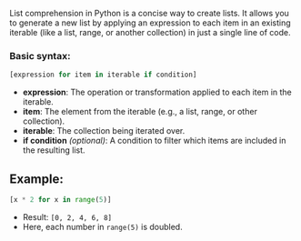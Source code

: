 List comprehension in Python is a concise way to create lists. It allows you to generate a new list by applying an expression to each item in an existing iterable (like a list, range, or another collection) in just a single line of code.

### Basic syntax:

```python
[expression for item in iterable if condition]
```

- **expression**: The operation or transformation applied to each item in the iterable.
- **item**: The element from the iterable (e.g., a list, range, or other collection).
- **iterable**: The collection being iterated over.
- **if condition** _(optional)_: A condition to filter which items are included in the resulting list.

## Example:

```python
[x * 2 for x in range(5)]
```

- Result: `[0, 2, 4, 6, 8]`
- Here, each number in `range(5)` is doubled.